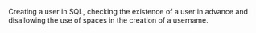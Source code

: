 Creating a user in SQL,
 checking the existence of a user in advance and disallowing the use of spaces in the creation of a username.
